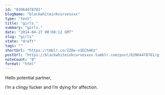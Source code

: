 ```yaml
---
id: "83964478781"
blogName: "blackwhiteinkcurvesxxx"
type: "text"
title: "girls."
summary: "girls."
date: "2014-04-27 00:08:12 GMT"
slug: "girls"
state: "draft"
tags: ""
shortUrl: "https://tmblr.co/ZZ0w-n1ECh4Kz"
postUrl: "https://blackwhiteinkcurvesxxx.tumblr.com/post/83964478781/girls"
noteCount: "0"
format: "html"
---
```


Hello potential partner,

I’m a clingy fucker and I’m dying for affection.